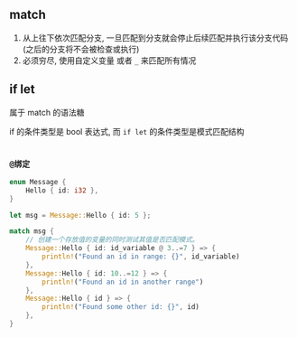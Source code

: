 ## match

1. 从上往下依次匹配分支, 一旦匹配到分支就会停止后续匹配并执行该分支代码(之后的分支将不会被检查或执行)
2. 必须穷尽, 使用自定义变量 或者 `_` 来匹配所有情况

## if let

属于 match 的语法糖

if 的条件类型是 bool 表达式, 而 `if let` 的条件类型是模式匹配结构

```rs

```

### `@绑定`

```rs
enum Message {
    Hello { id: i32 },
}

let msg = Message::Hello { id: 5 };

match msg {
    // 创建一个存放值的变量的同时测试其值是否匹配模式。
    Message::Hello { id: id_variable @ 3..=7 } => {
        println!("Found an id in range: {}", id_variable)
    },
    Message::Hello { id: 10..=12 } => {
        println!("Found an id in another range")
    },
    Message::Hello { id } => {
        println!("Found some other id: {}", id)
    },
}
```
